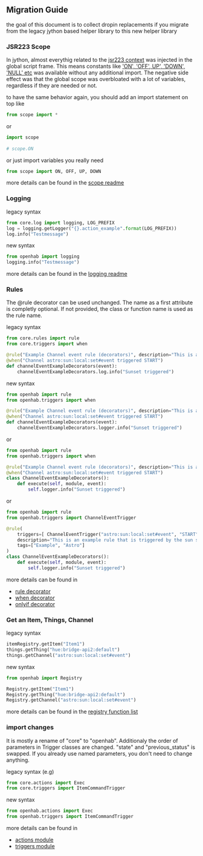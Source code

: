 ## Migration Guide

the goal of this document is to collect dropin replacements if you migrate from the legacy jython based helper library to this new helper library

### JSR223 Scope

In jython, almost everythig related to the [jsr223 context](https://www.openhab.org/docs/configuration/jsr223.html) was injected in the global script frame. This means constants like ['ON', 'OFF', UP', 'DOWN', 'NULL' etc](https://www.openhab.org/docs/configuration/jsr223.html#default-preset-importpreset-not-required) was available without any additional import. The negative side effect was that the global scope was overbloated with a lot of variables, regardless if they are needed or not.

to have the same behavior again, you should add an import statement on top like

```python
from scope import *
```

or

```python
import scope
 
# scope.ON
```

or just import variables you really need

```python
from scope import ON, OFF, UP, DOWN
```

more details can be found in the [scope readme](https://github.com/HolgerHees/openhab-python/blob/main/README.md#using-scope)

### Logging

legacy syntax

```python
from core.log import logging, LOG_PREFIX
log = logging.getLogger("{}.action_example".format(LOG_PREFIX))
log.info("Testmessage")
```

new syntax

```python
from openhab import logging
logging.info("Testmessage")
```

more details can be found in the [logging readme](https://github.com/HolgerHees/openhab-python?tab=readme-ov-file#logging)

### Rules

The @rule decorator can be used unchanged. The name as a first attribute is completly optional. If not provided, the class or function name is used as the rule name.

legacy syntax

```python
from core.rules import rule
from core.triggers import when

@rule("Example Channel event rule (decorators)", description="This is an example rule that is triggered by the sun setting", tags=["Example", "Astro"])
@when("Channel astro:sun:local:set#event triggered START")
def channelEventExampleDecorators(event):
    channelEventExampleDecorators.log.info("Sunset triggered")
```

new syntax

```python
from openhab import rule
from openhab.triggers import when

@rule("Example Channel event rule (decorators)", description="This is an example rule that is triggered by the sun setting", tags=["Example", "Astro"])
@when("Channel astro:sun:local:set#event triggered START")
def channelEventExampleDecorators(event):
    channelEventExampleDecorators.logger.info("Sunset triggered")
```

or

```python
from openhab import rule
from openhab.triggers import when

@rule("Example Channel event rule (decorators)", description="This is an example rule that is triggered by the sun setting", tags=["Example", "Astro"])
@when("Channel astro:sun:local:set#event triggered START")
class ChannelEventExampleDecorators():
    def execute(self, module, event):
        self.logger.info("Sunset triggered")
```

or

```python
from openhab import rule
from openhab.triggers import ChannelEventTrigger

@rule(
    triggers=[ ChannelEventTrigger("astro:sun:local:set#event", "START") ],
    description="This is an example rule that is triggered by the sun setting", 
    tags=["Example", "Astro"]
)
class ChannelEventExampleDecorators():
    def execute(self, module, event):
        self.logger.info("Sunset triggered")
```

more details can be found in
- [rule decorator](https://github.com/HolgerHees/openhab-python?tab=readme-ov-file#decorator-rule)
- [when decorator](https://github.com/HolgerHees/openhab-python?tab=readme-ov-file#decorator-when)
- [onlyif decorator](https://github.com/HolgerHees/openhab-python/blob/main/README.md#decorator-onlyif)

### Get an Item, Things, Channel

legacy syntax

```python
itemRegistry.getItem("Item1")
things.getThing("hue:bridge-api2:default")
things.getChannel("astro:sun:local:set#event")
```

new syntax
```python
from openhab import Registry

Registry.getItem("Item1")
Registry.getThing("hue:bridge-api2:default")
Registry.getChannel("astro:sun:local:set#event")
```

more details can be found in the [registry function list](https://github.com/HolgerHees/openhab-python?tab=readme-ov-file#class-registry)

### import changes

It is mostly a rename of "core" to "openhab". Additionaly the order of parameters in Trigger classes are changed. "state" and "previous_status" is swapped. If you already use named parameters, you don't need to change anything.

legacy syntax (e.g)

```python
from core.actions import Exec
from core.triggers import ItemCommandTrigger
```

new syntax
```python
from openhab.actions import Exec
from openhab.triggers import ItemCommandTrigger
```

more details can be found in
- [actions module](https://github.com/HolgerHees/openhab-python/blob/main/README.md#module-openhabactions)
- [triggers module](https://github.com/HolgerHees/openhab-python/blob/main/README.md#module-openhabtriggers)
